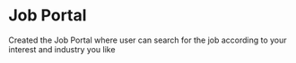 # Job Portal
Created the Job Portal where user can search for the job according to your interest and industry you like
